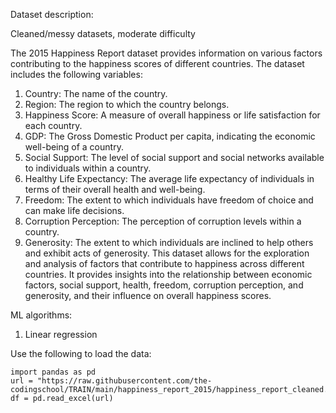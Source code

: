 Dataset description:

Cleaned/messy datasets, moderate difficulty

The 2015 Happiness Report dataset provides information on various factors contributing to the happiness scores of different countries. The dataset includes the following variables:

1. Country: The name of the country.
2. Region: The region to which the country belongs.
3. Happiness Score: A measure of overall happiness or life satisfaction for each country.
4. GDP: The Gross Domestic Product per capita, indicating the economic well-being of a country.
5. Social Support: The level of social support and social networks available to individuals within a country.
6. Healthy Life Expectancy: The average life expectancy of individuals in terms of their overall health and well-being.
7. Freedom: The extent to which individuals have freedom of choice and can make life decisions.
8. Corruption Perception: The perception of corruption levels within a country.
9. Generosity: The extent to which individuals are inclined to help others and exhibit acts of generosity.
This dataset allows for the exploration and analysis of factors that contribute to happiness across different countries. It provides insights into the relationship between economic factors, social support, health, freedom, corruption perception, and generosity, and their influence on overall happiness scores.

ML algorithms:
1. Linear regression

Use the following to load the data:
```
import pandas as pd
url = "https://raw.githubusercontent.com/the-codingschool/TRAIN/main/happiness_report_2015/happiness_report_cleaned.xlsx"
df = pd.read_excel(url)
```

